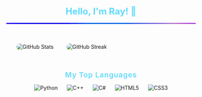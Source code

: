 <div align="center" style="max-width: 960px; margin: auto; padding: 20px 0;">

  <p style="font-size: 1.5rem; color: #61dafb; font-weight: 700; margin-bottom: 16px;">
    Hello, I'm Ray! 👋
  </p>

  <img 
    src="https://raw.githubusercontent.com/Fraxix/Fraxix/main/assets/line-neon.gif" 
    alt="Neon Line" 
    width="700" 
    style="display: block; margin: 0 auto 30px;" 
  />

  <table style="width: 100%; border-collapse: separate; border-spacing: 20px; margin-bottom: 30px;">
    <tr>
      <td align="center" style="vertical-align: top;">
        <img 
          src="https://github-readme-stats.vercel.app/api?username=Fraxix&theme=react&show_icons=true&hide_border=true&count_private=true" 
          alt="GitHub Stats" 
          width="460" 
          style="border-radius: 12px;" 
        />
      </td>
      <td align="center" style="vertical-align: top;">
        <img 
          src="https://github-readme-streak-stats.herokuapp.com/?user=Fraxix&theme=react&hide_border=true" 
          alt="GitHub Streak" 
          width="460" 
          style="border-radius: 12px;" 
        />
      </td>
    </tr>
  </table>

  <p style="margin: 0 0 12px; font-weight: 600; color: #61dafb; font-size: 1.2rem; letter-spacing: 0.05em;">
    My Top Languages
  </p>

  <p>
    <img src="https://cdn.jsdelivr.net/gh/devicons/devicon/icons/python/python-original.svg" alt="Python" width="40" height="40" style="margin: 0 10px;" />
    <img src="https://cdn.jsdelivr.net/gh/devicons/devicon/icons/cplusplus/cplusplus-original.svg" alt="C++" width="40" height="40" style="margin: 0 10px;" />
    <img src="https://cdn.jsdelivr.net/gh/devicons/devicon/icons/csharp/csharp-original.svg" alt="C#" width="40" height="40" style="margin: 0 10px;" />
    <img src="https://cdn.jsdelivr.net/gh/devicons/devicon/icons/html5/html5-original.svg" alt="HTML5" width="40" height="40" style="margin: 0 10px;" />
    <img src="https://cdn.jsdelivr.net/gh/devicons/devicon/icons/css3/css3-original.svg" alt="CSS3" width="40" height="40" style="margin: 0 10px;" />
  </p>

</div>
